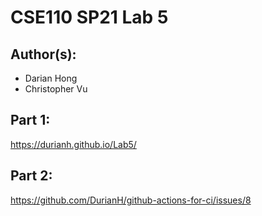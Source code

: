 # CSE110 SP21 Lab 5

## Author(s):
- Darian Hong
- Christopher Vu

## Part 1:

https://durianh.github.io/Lab5/

## Part 2:

https://github.com/DurianH/github-actions-for-ci/issues/8
